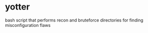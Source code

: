 # yotter
bash script that performs recon and bruteforce directories for finding misconfiguration flaws

